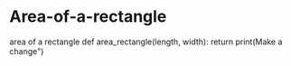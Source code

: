 # Area-of-a-rectangle
area of a rectangle
def area_rectangle(length, width):
  return print(Make a change")
